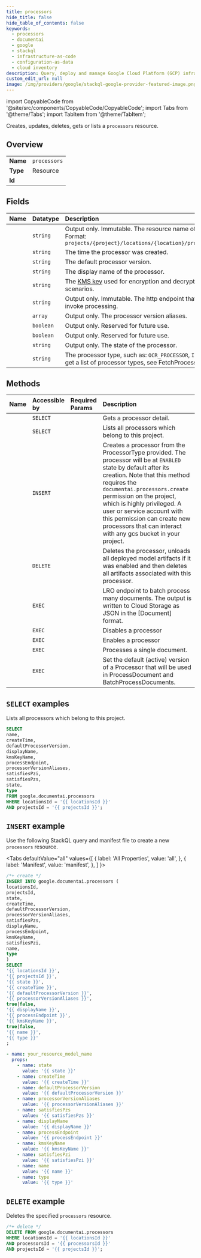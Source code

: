 ```yaml
---
title: processors
hide_title: false
hide_table_of_contents: false
keywords:
  - processors
  - documentai
  - google
  - stackql
  - infrastructure-as-code
  - configuration-as-data
  - cloud inventory
description: Query, deploy and manage Google Cloud Platform (GCP) infrastructure and resources using SQL
custom_edit_url: null
image: /img/providers/google/stackql-google-provider-featured-image.png
---
```


import CopyableCode from '@site/src/components/CopyableCode/CopyableCode';
import Tabs from '@theme/Tabs';
import TabItem from '@theme/TabItem';

Creates, updates, deletes, gets or lists a <code>processors</code> resource.

## Overview
<table><tbody>
<tr><td><b>Name</b></td><td><code>processors</code></td></tr>
<tr><td><b>Type</b></td><td>Resource</td></tr>
<tr><td><b>Id</b></td><td><CopyableCode code="google.documentai.processors" /></td></tr>
</tbody></table>

## Fields
| Name | Datatype | Description |
|:-----|:---------|:------------|
| <CopyableCode code="name" /> | `string` | Output only. Immutable. The resource name of the processor. Format: `projects/{project}/locations/{location}/processors/{processor}` |
| <CopyableCode code="createTime" /> | `string` | The time the processor was created. |
| <CopyableCode code="defaultProcessorVersion" /> | `string` | The default processor version. |
| <CopyableCode code="displayName" /> | `string` | The display name of the processor. |
| <CopyableCode code="kmsKeyName" /> | `string` | The [KMS key](https://cloud.google.com/security-key-management) used for encryption and decryption in CMEK scenarios. |
| <CopyableCode code="processEndpoint" /> | `string` | Output only. Immutable. The http endpoint that can be called to invoke processing. |
| <CopyableCode code="processorVersionAliases" /> | `array` | Output only. The processor version aliases. |
| <CopyableCode code="satisfiesPzi" /> | `boolean` | Output only. Reserved for future use. |
| <CopyableCode code="satisfiesPzs" /> | `boolean` | Output only. Reserved for future use. |
| <CopyableCode code="state" /> | `string` | Output only. The state of the processor. |
| <CopyableCode code="type" /> | `string` | The processor type, such as: `OCR_PROCESSOR`, `INVOICE_PROCESSOR`. To get a list of processor types, see FetchProcessorTypes. |

## Methods
| Name | Accessible by | Required Params | Description |
|:-----|:--------------|:----------------|:------------|
| <CopyableCode code="projects_locations_processors_get" /> | `SELECT` | <CopyableCode code="locationsId, processorsId, projectsId" /> | Gets a processor detail. |
| <CopyableCode code="projects_locations_processors_list" /> | `SELECT` | <CopyableCode code="locationsId, projectsId" /> | Lists all processors which belong to this project. |
| <CopyableCode code="projects_locations_processors_create" /> | `INSERT` | <CopyableCode code="locationsId, projectsId" /> | Creates a processor from the ProcessorType provided. The processor will be at `ENABLED` state by default after its creation. Note that this method requires the `documentai.processors.create` permission on the project, which is highly privileged. A user or service account with this permission can create new processors that can interact with any gcs bucket in your project. |
| <CopyableCode code="projects_locations_processors_delete" /> | `DELETE` | <CopyableCode code="locationsId, processorsId, projectsId" /> | Deletes the processor, unloads all deployed model artifacts if it was enabled and then deletes all artifacts associated with this processor. |
| <CopyableCode code="projects_locations_processors_batch_process" /> | `EXEC` | <CopyableCode code="locationsId, processorsId, projectsId" /> | LRO endpoint to batch process many documents. The output is written to Cloud Storage as JSON in the [Document] format. |
| <CopyableCode code="projects_locations_processors_disable" /> | `EXEC` | <CopyableCode code="locationsId, processorsId, projectsId" /> | Disables a processor |
| <CopyableCode code="projects_locations_processors_enable" /> | `EXEC` | <CopyableCode code="locationsId, processorsId, projectsId" /> | Enables a processor |
| <CopyableCode code="projects_locations_processors_process" /> | `EXEC` | <CopyableCode code="locationsId, processorsId, projectsId" /> | Processes a single document. |
| <CopyableCode code="projects_locations_processors_set_default_processor_version" /> | `EXEC` | <CopyableCode code="locationsId, processorsId, projectsId" /> | Set the default (active) version of a Processor that will be used in ProcessDocument and BatchProcessDocuments. |

## `SELECT` examples

Lists all processors which belong to this project.

```sql
SELECT
name,
createTime,
defaultProcessorVersion,
displayName,
kmsKeyName,
processEndpoint,
processorVersionAliases,
satisfiesPzi,
satisfiesPzs,
state,
type
FROM google.documentai.processors
WHERE locationsId = '{{ locationsId }}'
AND projectsId = '{{ projectsId }}'; 
```

## `INSERT` example

Use the following StackQL query and manifest file to create a new <code>processors</code> resource.

<Tabs
    defaultValue="all"
    values={[
        { label: 'All Properties', value: 'all', },
        { label: 'Manifest', value: 'manifest', },
    ]
}>
<TabItem value="all">

```sql
/*+ create */
INSERT INTO google.documentai.processors (
locationsId,
projectsId,
state,
createTime,
defaultProcessorVersion,
processorVersionAliases,
satisfiesPzs,
displayName,
processEndpoint,
kmsKeyName,
satisfiesPzi,
name,
type
)
SELECT 
'{{ locationsId }}',
'{{ projectsId }}',
'{{ state }}',
'{{ createTime }}',
'{{ defaultProcessorVersion }}',
'{{ processorVersionAliases }}',
true|false,
'{{ displayName }}',
'{{ processEndpoint }}',
'{{ kmsKeyName }}',
true|false,
'{{ name }}',
'{{ type }}'
;
```
</TabItem>
<TabItem value="manifest">

```yaml
- name: your_resource_model_name
  props:
    - name: state
      value: '{{ state }}'
    - name: createTime
      value: '{{ createTime }}'
    - name: defaultProcessorVersion
      value: '{{ defaultProcessorVersion }}'
    - name: processorVersionAliases
      value: '{{ processorVersionAliases }}'
    - name: satisfiesPzs
      value: '{{ satisfiesPzs }}'
    - name: displayName
      value: '{{ displayName }}'
    - name: processEndpoint
      value: '{{ processEndpoint }}'
    - name: kmsKeyName
      value: '{{ kmsKeyName }}'
    - name: satisfiesPzi
      value: '{{ satisfiesPzi }}'
    - name: name
      value: '{{ name }}'
    - name: type
      value: '{{ type }}'

```
</TabItem>
</Tabs>

## `DELETE` example

Deletes the specified <code>processors</code> resource.

```sql
/*+ delete */
DELETE FROM google.documentai.processors
WHERE locationsId = '{{ locationsId }}'
AND processorsId = '{{ processorsId }}'
AND projectsId = '{{ projectsId }}';
```
